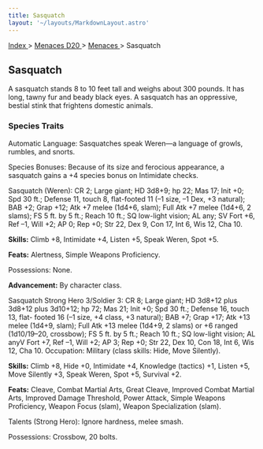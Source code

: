 ```yaml
---
title: Sasquatch
layout: '~/layouts/MarkdownLayout.astro'
---
```


[ Index ](/) > [ Menaces D20 ](/menaces.d20) > [ Menaces ](/menaces.d20/menaces) > Sasquatch

##  Sasquatch

A sasquatch stands 8 to 10 feet tall and weighs about 300 pounds. It has long,
tawny fur and beady black eyes. A sasquatch has an oppressive, bestial stink
that frightens domestic animals.

###  Species Traits

Automatic Language: Sasquatches speak Weren—a language of growls, rumbles, and
snorts.

Species Bonuses: Because of its size and ferocious appearance, a sasquatch
gains a +4 species bonus on Intimidate checks.

Sasquatch (Weren): CR 2; Large giant; HD 3d8+9; hp 22; Mas 17; Init +0; Spd 30
ft.; Defense 11, touch 8, flat-footed 11 (–1 size, –1 Dex, +3 natural); BAB
+2; Grap +12; Atk +7 melee (1d4+6, slam); Full Atk +7 melee (1d4+6, 2 slams);
FS 5 ft. by 5 ft.; Reach 10 ft.; SQ low-light vision; AL any; SV Fort +6, Ref
–1, Will +2; AP 0; Rep +0; Str 22, Dex 9, Con 17, Int 6, Wis 12, Cha 10.

**Skills:** Climb +8, Intimidate +4, Listen +5, Speak Weren, Spot +5.

**Feats:** Alertness, Simple Weapons Proficiency.

Possessions: None.

**Advancement:** By character class.

Sasquatch Strong Hero 3/Soldier 3: CR 8; Large giant; HD 3d8+12 plus 3d8+12
plus 3d10+12; hp 72; Mas 21; Init +0; Spd 30 ft.; Defense 16, touch 13, flat-
footed 16 (–1 size, +4 class, +3 natural); BAB +7; Grap +17; Atk +13 melee
(1d4+9, slam); Full Atk +13 melee (1d4+9, 2 slams) or +6 ranged (1d10/19–20,
crossbow); FS 5 ft. by 5 ft.; Reach 10 ft.; SQ low-light vision; AL anyV Fort
+7, Ref –1, Will +2; AP 3; Rep +0; Str 22, Dex 10, Con 18, Int 6, Wis 12, Cha
10. Occupation: Military (class skills: Hide, Move Silently).

**Skills:** Climb +8, Hide +0, Intimidate +4, Knowledge (tactics) +1, Listen
+5, Move Silently +3, Speak Weren, Spot +5, Survival +2.

**Feats:** Cleave, Combat Martial Arts, Great Cleave, Improved Combat Martial
Arts, Improved Damage Threshold, Power Attack, Simple Weapons Proficiency,
Weapon Focus (slam), Weapon Specialization (slam).

Talents (Strong Hero): Ignore hardness, melee smash.

Possessions: Crossbow, 20 bolts.


